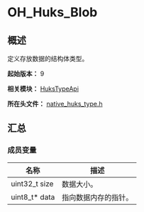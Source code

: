 # OH_Huks_Blob

## 概述

定义存放数据的结构体类型。

**起始版本：** 9

**相关模块：** [HuksTypeApi](capi-hukstypeapi.md)

**所在头文件：** [native_huks_type.h](capi-native-huks-type-h.md)

## 汇总

### 成员变量

| 名称 | 描述 |
| -- | -- |
| uint32_t size | 数据大小。 |
| uint8_t* data | 指向数据内存的指针。 |


